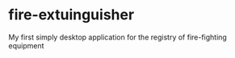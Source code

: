 # fire-extuinguisher
My first simply desktop application for the registry of fire-fighting equipment
